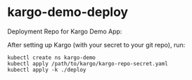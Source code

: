 # kargo-demo-deploy

Deployment Repo for Kargo Demo App:

After setting up Kargo (with your secret to your git repo), run:

```
kubectl create ns kargo-demo
kubectl apply /path/to/kargo/kargo-repo-secret.yaml
kubectl apply -k ./deploy
```
